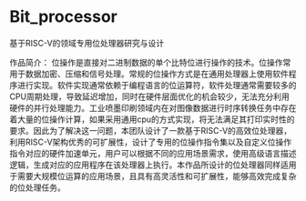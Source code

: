 # Bit_processor
基于RISC-V的领域专用位处理器研究与设计

作品简介：
  位操作是直接对二进制数据的单个比特位进行操作的技术。位操作常用于数据加密、压缩和信号处理。常规的位操作方式是在通用处理器上使用软件程序进行实现。软件实现通常依赖于编程语言的位运算符，软件处理通常需要较多的CPU周期处理，导致延迟增加，同时在硬件层面优化的机会较少，无法充分利用硬件的并行处理能力。工业喷墨印刷领域内在对图像数据进行时序转换任务中存在着大量的位操作计算，如果采用通用cpu的方式实现，将无法满足其打印实时性的要求。因此为了解决这一问题，本团队设计了一款基于RISC-V的高效位处理器，利用RISC-V架构优秀的可扩展性，设计了专用的位操作指令集以及自定义位操作指令对应的硬件加速单元，用户可以根据不同的应用场景需求，使用高级语言描述逻辑，生成对应的应用程序在该处理器上执行。本作品所设计的位处理器同样适用于需要大规模位运算的应用场景，且具有高灵活性和可扩展性，能够高效完成复杂的位处理任务。
